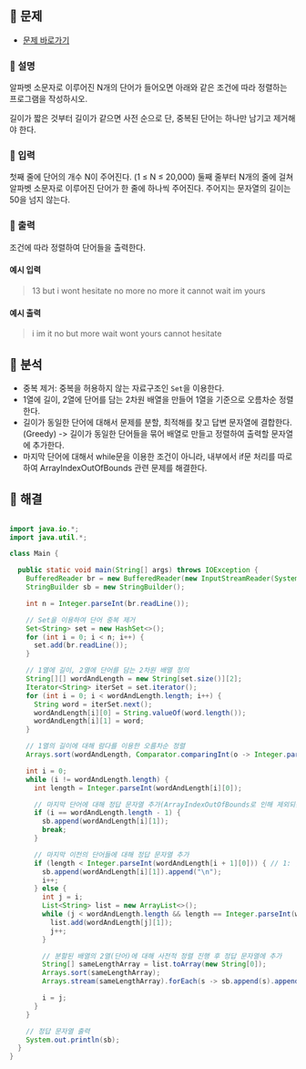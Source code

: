 ## 📍 문제

- [문제 바로가기](https://www.acmicpc.net/problem/1181)

### 🧷 설명

알파벳 소문자로 이루어진 N개의 단어가 들어오면 아래와 같은 조건에 따라 정렬하는 프로그램을 작성하시오.

길이가 짧은 것부터
길이가 같으면 사전 순으로
단, 중복된 단어는 하나만 남기고 제거해야 한다.

### 🧷 입력

첫째 줄에 단어의 개수 N이 주어진다. (1 ≤ N ≤ 20,000) 둘째 줄부터 N개의 줄에 걸쳐 알파벳 소문자로 이루어진 단어가 한 줄에 하나씩 주어진다. 주어지는 문자열의 길이는 50을 넘지 않는다.

### 🧷 출력

조건에 따라 정렬하여 단어들을 출력한다.

#### 예시 입력  
>  13
but
i
wont
hesitate
no
more
no
more
it
cannot
wait
im
yours

#### 예시 출력  
> i
im
it
no
but
more
wait
wont
yours
cannot
hesitate

## 📍 분석
- 중복 제거: 중복을 허용하지 않는 자료구조인 `Set`을 이용한다.
- 1열에 길이, 2열에 단어를 담는 2차원 배열을 만들어 1열을 기준으로 오름차순 정렬한다.
- 길이가 동일한 단어에 대해서 문제를 분할, 최적해를 찾고 답변 문자열에 결합한다.(Greedy) -> 길이가 동일한 단어들을 묶어 배열로 만들고 정렬하여 출력할 문자열에 추가한다.
- 마지막 단어에 대해서 while문을 이용한 조건이 아니라, 내부에서 if문 처리를 따로 하여 ArrayIndexOutOfBounds 관련 문제를 해결한다.

## 📍 해결

```java

import java.io.*;
import java.util.*;

class Main {

  public static void main(String[] args) throws IOException {
    BufferedReader br = new BufferedReader(new InputStreamReader(System.in));
    StringBuilder sb = new StringBuilder();

    int n = Integer.parseInt(br.readLine());

    // Set을 이용하여 단어 중복 제거
    Set<String> set = new HashSet<>();
    for (int i = 0; i < n; i++) {
      set.add(br.readLine());
    }

    // 1열에 길이, 2열에 단어를 담는 2차원 배열 정의
    String[][] wordAndLength = new String[set.size()][2];
    Iterator<String> iterSet = set.iterator();
    for (int i = 0; i < wordAndLength.length; i++) {
      String word = iterSet.next();
      wordAndLength[i][0] = String.valueOf(word.length());
      wordAndLength[i][1] = word;
    }

    // 1열의 길이에 대해 람다를 이용한 오름차순 정렬
    Arrays.sort(wordAndLength, Comparator.comparingInt(o -> Integer.parseInt(o[0])));

    int i = 0;
    while (i != wordAndLength.length) {
      int length = Integer.parseInt(wordAndLength[i][0]);

      // 마지막 단어에 대해 정답 문자열 추가(ArrayIndexOutOfBounds로 인해 제외되는 것 방지)
      if (i == wordAndLength.length - 1) {
        sb.append(wordAndLength[i][1]);
        break;
      }

      // 마지막 이전의 단어들에 대해 정답 문자열 추가
      if (length < Integer.parseInt(wordAndLength[i + 1][0])) { // 1: 현재 단어의 길이가 다음 단어의 길이보다 작을 경우
        sb.append(wordAndLength[i][1]).append("\n");
        i++;
      } else {
        int j = i;
        List<String> list = new ArrayList<>();
        while (j < wordAndLength.length && length == Integer.parseInt(wordAndLength[j][0])) {  // 2: 길이가 일치하는 행 배열 추가 및 개수 카운트: 길이가 같은 단어가 마지막 그룹에 속할 시, j가 배열 크기와 같아지는 것 방지(ArrayIndexOutOfBounds 방지)
          list.add(wordAndLength[j][1]);
          j++;
        }

        // 분할된 배열의 2열(단어)에 대해 사전적 정렬 진행 후 정답 문자열에 추가
        String[] sameLengthArray = list.toArray(new String[0]);
        Arrays.sort(sameLengthArray);
        Arrays.stream(sameLengthArray).forEach(s -> sb.append(s).append("\n"));

        i = j;
      }
    }

    // 정답 문자열 출력
    System.out.println(sb);
  }
}


```
